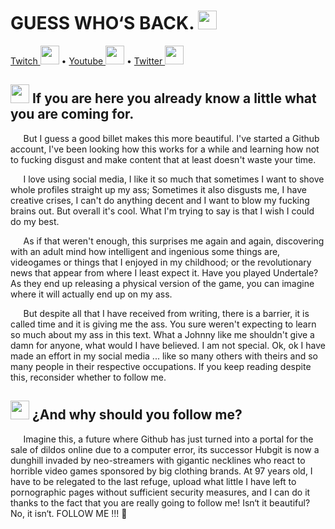 <h1>   GUESS WHO‘S BACK.  <img src="https://i.pinimg.com/originals/87/73/03/87730314a01744f90728e26f5509ae3d.png" width="30"/> </h1>
  <a href=https://www.twitch.tv/lilcannon89>Twitch <img src="https://logos-marcas.com/wp-content/uploads/2020/11/Twitch-Emblema.png" width="30px"></a>  •
  <a href=https://www.youtube.com/channel/UCcbDXjeZ5x-f2nrEvmKoD9w>Youtube <img src="https://i.pinimg.com/originals/de/1c/91/de1c91788be0d791135736995109272a.png" width="30px"></a> •
  <a href="https://twitter.com/intent/follow?screen_name=lilcannon89">Twitter <img src="https://logos-marcas.com/wp-content/uploads/2020/04/Twitter-Logo.png" width="30px"></a> 
</p>

<!--START_SECTION:endorsements-->
<img src="https://raw.githubusercontent.com/iampavangandhi/iampavangandhi/master/gifs/Hi.gif" width="30"/>   If you are here you already know a little what you are coming for.
---------------------------------------------------

⠀⠀But I guess a good billet makes this more beautiful. I've started a Github account, I've been looking how this works for a while and learning how not to fucking disgust and make content that at least doesn't waste your time. 

⠀⠀I love using social media, I like it so much that sometimes I want to shove whole profiles straight up my ass; Sometimes it also disgusts me, I have creative crises, I can't do anything decent and I want to blow my fucking brains out. But overall it's cool. What I'm trying to say is that I wish I could do my best. 

⠀⠀As if that weren't enough, this surprises me again and again, discovering with an adult mind how intelligent and ingenious some things are, videogames or things that I enjoyed in my childhood; or the revolutionary news that appear from where I least expect it. Have you played Undertale? As they end up releasing a physical version of the game, you can imagine where it will actually end up on my ass. 

⠀⠀But despite all that I have received from writing, there is a barrier, it is called time and it is giving me the ass. You sure weren't expecting to learn so much about my ass in this text. What a Johnny like me shouldn't give a damn for anyone, what would I have believed. I am not special. Ok, ok I have made an effort in my social media ... like so many others with theirs and so many people in their respective occupations. If you keep reading despite this, reconsider whether to follow me.


<!--START_SECTION:endorsements-->
<img src="https://emojis.slackmojis.com/emojis/images/1531849430/4246/blob-sunglasses.gif?1531849430" width="30"/>   ¿And why should you follow me?
---------------------------------------------------

⠀⠀Imagine this, a future where Github has just turned into a portal for the sale of dildos online due to a computer error, its successor Hubgit is now a dunghill invaded by neo-streamers with gigantic necklines who react to horrible video games sponsored by big clothing brands. At 97 years old, I have to be relegated to the last refuge, upload what little I have left to pornographic pages without sufficient security measures, and I can do it thanks to the fact that you are really going to follow me! Isn‘t it beautiful? No, it isn‘t. FOLLOW ME !!! 💉


